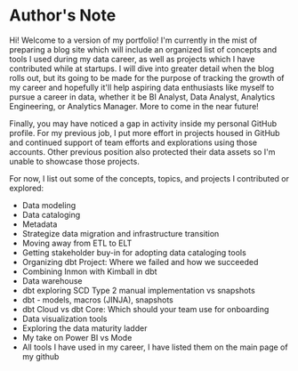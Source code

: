 # Author's Note

Hi! Welcome to a version of my portfolio! I'm currently in the mist of preparing a blog site which will include an organized list of concepts and tools I used during my data career, as well as projects which I have contributed while at startups. I will dive into greater detail when the blog rolls out, but its going to be made for the purpose of tracking the growth of my career and hopefully it'll help aspiring data enthusiasts like myself to pursue a career in data, whether it be BI Analyst, Data Analyst, Analytics Engineering, or Analytics Manager. More to come in the near future!

Finally, you may have noticed a gap in activity inside my personal GitHub profile. For my previous job, I put more effort in projects housed in GitHub and continued support of team efforts and explorations using those accounts. Other previous position also protected their data assets so I'm unable to showcase those projects.

For now, I list out some of the concepts, topics, and projects I contributed or explored:

- Data modeling 
- Data cataloging
- Metadata
- Strategize data migration and infrastructure transition
- Moving away from ETL to ELT
- Getting stakeholder buy-in for adopting data cataloging tools
- Organizing dbt Project: Where we failed and how we succeeded
- Combining Inmon with Kimball in dbt
- Data warehouse
- dbt exploring SCD Type 2 manual implementation vs snapshots
- dbt - models, macros (JINJA), snapshots
- dbt Cloud vs dbt Core: Which should your team use for onboarding
- Data visualization tools
- Exploring the data maturity ladder
- My take on Power BI vs Mode
- All tools I have used in my career, I have listed them on the main page of my github
